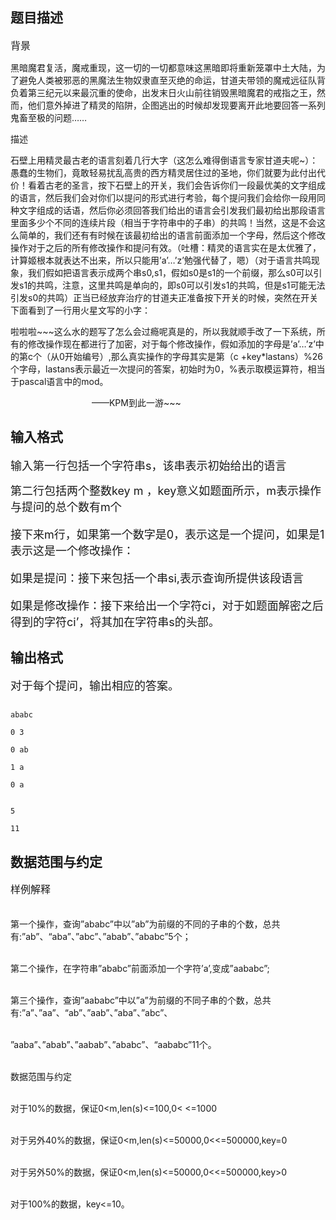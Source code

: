 ## 题目描述

<p><span style="font-size: medium">背景<br>
   黑暗魔君复活，魔戒重现，这一切的一切都意味这黑暗即将重新笼罩中土大陆，为了避免人类被邪恶的黑魔法生物奴隶直至灭绝的命运，甘道夫带领的魔戒远征队背负着第三纪元以来最沉重的使命，出发末日火山前往销毁黑暗魔君的戒指之王，然而，他们意外掉进了精灵的陷阱，企图逃出的时候却发现要离开此地要回答一系列鬼畜至极的问题……<br>
   描述<br>
   石壁上用精灵最古老的语言刻着几行大字（这怎么难得倒语言专家甘道夫呢~）：愚蠢的生物们，竟敢轻易扰乱高贵的西方精灵居住过的圣地，你们就要为此付出代价！看着古老的圣言，按下石壁上的开关，我们会告诉你们一段最优美的文字组成的语言，然后我们会对你们以提问的形式进行考验，每个提问我们会给你一段用同种文字组成的话语，然后你必须回答我们给出的语言会引发我们最初给出那段语言里面多少个不同的连续片段（相当于字符串中的子串）的共鸣！当然，这是不会这么简单的，我们还有有时候在该最初给出的语言前面添加一个字母，然后这个修改操作对于之后的所有修改操作和提问有效。（吐槽：精灵的语言实在是太优雅了，计算姬根本就表达不出来，所以只能用’a’…’z’勉强代替了，嗯）（对于语言共鸣现象，我们假如把语言表示成两个串s0,s1，假如s0是s1的一个前缀，那么s0可以引发s1的共鸣，注意，这里共鸣是单向的，即s0可以引发s1的共鸣，但是s1可能无法引发s0的共鸣）正当已经放弃治疗的甘道夫正准备按下开关的时候，突然在开关下面看到了一行用火星文写的小字：<br>
   啦啦啦~~~这么水的题写了怎么会过瘾呢真是的，所以我就顺手改了一下系统，所有的修改操作现在都进行了加密，对于每个修改操作，假如添加的字母是’a’…’z’中的第c个（从0开始编号）,那么真实操作的字母其实是第（c +key*lastans）%26个字母，lastans表示最近一次提问的答案，初始时为0，%表示取模运算符，相当于pascal语言中的mod。<br>
                                    ——KPM到此一游~~~<br></span></p>

## 输入格式

<p><font size="4">输入第一行包括一个字符串s，该串表示初始给出的语言<br>
   第二行包括两个整数key m ，key意义如题面所示，m表示操作与提问的总个数有m个<br>
   接下来m行，如果第一个数字是0，表示这是一个提问，如果是1表示这是一个修改操作：<br>
   如果是提问：接下来包括一个串si,表示查询所提供该段语言<br>
   如果是修改操作：接下来给出一个字符ci，对于如题面解密之后得到的字符ci’，将其加在字符串s的头部。<br></font></p>

## 输出格式

<p><font size="4">对于每个提问，输出相应的答案。<br></font></p>

```input1
ababc
0 3
0 ab
1 a
0 a
```
```output1
5
11
```
## 数据范围与约定

<p><span style="font-size: medium">样例解释<br><br>
   第一个操作，查询”ababc”中以”ab”为前缀的不同的子串的个数，总共有:”ab”、“aba”、”abc”、”abab”、”ababc”5个；<br><br>
   第二个操作，在字符串”ababc”前面添加一个字符’a’,变成”aababc”;<br><br>
   第三个操作，查询”aababc”中以”a”为前缀的不同子串的个数，总共有:”a”、”aa”、“ab”、”aab”、”aba”、”abc”、<br><br>
   ”aaba”、”abab”、”aabab”、”ababc”、“aababc”11个。<br><br>
   数据范围与约定<br><br>
   对于10%的数据，保证0<m,len(s)<=100,0< <=1000<br><br>
   对于另外40%的数据，保证0<m,len(s)<=50000,0<<=500000,key=0<br><br>
   对于另外50%的数据，保证0<m,len(s)<=50000,0<<=500000,key>0<br><br>
   对于100%的数据，key<=10。<br><br></span></p>

